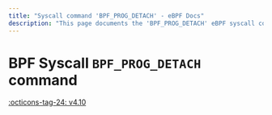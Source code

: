 ```yaml
---
title: "Syscall command 'BPF_PROG_DETACH' - eBPF Docs"
description: "This page documents the 'BPF_PROG_DETACH' eBPF syscall command, including its defintion, usage, program types that can use it, and examples."
---
```

# BPF Syscall `BPF_PROG_DETACH` command

<!-- [FEATURE_TAG](BPF_PROG_DETACH) -->
[:octicons-tag-24: v4.10](https://github.com/torvalds/linux/commit/f4324551489e8781d838f941b7aee4208e52e8bf)
<!-- [/FEATURE_TAG] -->

<!-- TODO -->
